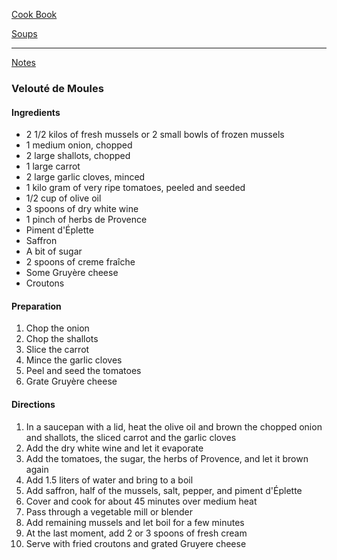 [Cook Book](https://github.com/vmsmith/CookBook/blob/master/README.md)  

[Soups](https://github.com/vmsmith/CookBook/blob/master/soups.md)  

-----  

[Notes](https://github.com/vmsmith/CookBook/blob/master/notes.md)  

### Velouté de Moules  

#### Ingredients  

* 2 1/2 kilos of fresh mussels or 2 small bowls of frozen mussels
* 1 medium onion, chopped  
* 2 large shallots, chopped    
* 1 large carrot  
* 2 large garlic cloves, minced    
* 1 kilo gram of very ripe tomatoes, peeled and seeded  
* 1/2 cup of olive oil  
* 3 spoons of dry white wine  
* 1 pinch of herbs de Provence  
* Piment d'Éplette  
* Saffron  
* A bit of sugar  
* 2 spoons of creme fraîche  
* Some Gruyère cheese  
* Croutons  

#### Preparation  

1. Chop the onion  
2. Chop the shallots  
3. Slice the carrot  
4. Mince the garlic cloves  
5. Peel and seed the tomatoes  
6. Grate Gruyère cheese  


#### Directions  

1. In a saucepan with a lid, heat the olive oil and brown the chopped onion and shallots, the sliced carrot and the garlic cloves   
2. Add the dry white wine and let it evaporate  
3. Add the tomatoes, the sugar, the herbs of Provence, and let it brown again  
4. Add 1.5 liters of water and bring to a boil  
5. Add saffron, half of the mussels, salt, pepper, and piment d'Éplette  
6. Cover and cook for about 45 minutes over medium heat  
7. Pass through a vegetable mill or blender   
8. Add remaining mussels and let boil for a few minutes  
9. At the last moment, add 2 or 3 spoons of fresh cream  
10. Serve with fried croutons and grated Gruyere cheese  
